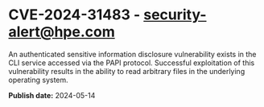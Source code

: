 # CVE-2024-31483 - security-alert@hpe.com

An authenticated sensitive information disclosure vulnerability exists in the CLI service accessed via the PAPI protocol. Successful exploitation of this vulnerability results in the ability to read arbitrary files in the underlying operating system.



**Publish date:** 2024-05-14
